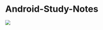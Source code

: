# Android-Study-Notes

<img src="https://app.travis-ci.com/WOC-BUG/Android-Study-Notes.svg?token=EZhX1NzCWP55B2kJKhR7&branch=main" style="float:left" />

